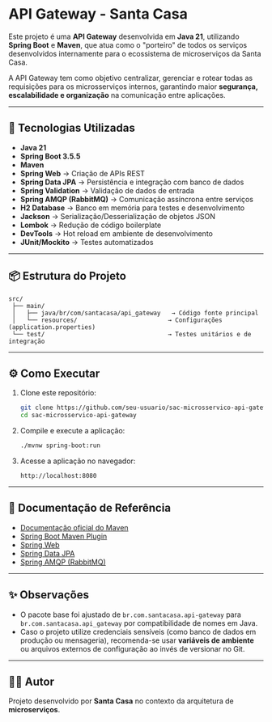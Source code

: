 # API Gateway - Santa Casa

Este projeto é uma **API Gateway** desenvolvida em **Java 21**, utilizando **Spring Boot** e **Maven**, que atua como o "porteiro" de todos os serviços desenvolvidos internamente para o ecossistema de microserviços da Santa Casa.

A API Gateway tem como objetivo centralizar, gerenciar e rotear todas as requisições para os microsserviços internos, garantindo maior **segurança, escalabilidade e organização** na comunicação entre aplicações.

---

## 🚀 Tecnologias Utilizadas

- **Java 21**
- **Spring Boot 3.5.5**
- **Maven**
- **Spring Web** → Criação de APIs REST
- **Spring Data JPA** → Persistência e integração com banco de dados
- **Spring Validation** → Validação de dados de entrada
- **Spring AMQP (RabbitMQ)** → Comunicação assíncrona entre serviços
- **H2 Database** → Banco em memória para testes e desenvolvimento
- **Jackson** → Serialização/Desserialização de objetos JSON
- **Lombok** → Redução de código boilerplate
- **DevTools** → Hot reload em ambiente de desenvolvimento
- **JUnit/Mockito** → Testes automatizados

---

## 📦 Estrutura do Projeto

```
src/
 ├── main/
 │   ├── java/br/com/santacasa/api_gateway   → Código fonte principal
 │   └── resources/                         → Configurações (application.properties)
 └── test/                                  → Testes unitários e de integração
```

---

## ⚙️ Como Executar

1. Clone este repositório:
   ```bash
   git clone https://github.com/seu-usuario/sac-microsservico-api-gateway.git
   cd sac-microsservico-api-gateway
   ```

2. Compile e execute a aplicação:
   ```bash
   ./mvnw spring-boot:run
   ```

3. Acesse a aplicação no navegador:
   ```
   http://localhost:8080
   ```

---

## 📖 Documentação de Referência

- [Documentação oficial do Maven](https://maven.apache.org/guides/index.html)
- [Spring Boot Maven Plugin](https://docs.spring.io/spring-boot/3.5.5/maven-plugin)
- [Spring Web](https://docs.spring.io/spring-boot/3.5.5/reference/web/servlet.html)
- [Spring Data JPA](https://docs.spring.io/spring-boot/3.5.5/reference/data/sql.html#data.sql.jpa-and-spring-data)
- [Spring AMQP (RabbitMQ)](https://docs.spring.io/spring-boot/3.5.5/reference/messaging/amqp.html)

---

## ✨ Observações

- O pacote base foi ajustado de `br.com.santacasa.api-gateway` para `br.com.santacasa.api_gateway` por compatibilidade de nomes em Java.
- Caso o projeto utilize credenciais sensíveis (como banco de dados em produção ou mensageria), recomenda-se usar **variáveis de ambiente** ou arquivos externos de configuração ao invés de versionar no Git.

---

## 👨‍💻 Autor

Projeto desenvolvido por **Santa Casa** no contexto da arquitetura de **microserviços**.

